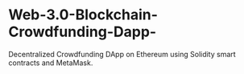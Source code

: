 # Web-3.0-Blockchain-Crowdfunding-Dapp-
Decentralized Crowdfunding DApp on Ethereum using Solidity smart contracts and MetaMask.
